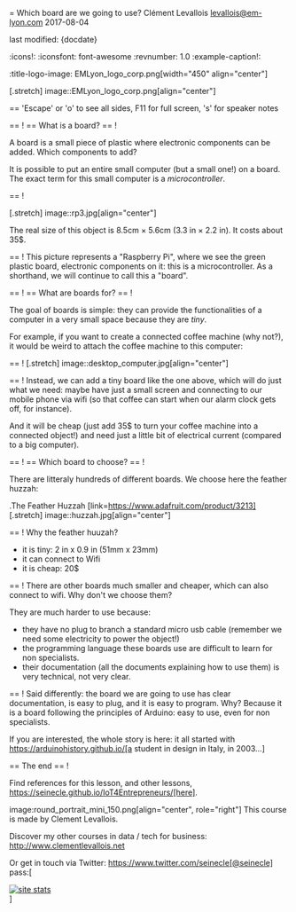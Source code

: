 = Which board are we going to use?
Clément Levallois <levallois@em-lyon.com>
2017-08-04

last modified: {docdate}

:icons!:
:iconsfont:   font-awesome
:revnumber: 1.0
:example-caption!:

:title-logo-image: EMLyon_logo_corp.png[width="450" align="center"]

[.stretch]
image::EMLyon_logo_corp.png[align="center"]


==  'Escape' or 'o' to see all sides, F11 for full screen, 's' for speaker notes

==  !
==  What is a board?
==  !

A board is a small piece of plastic where electronic components can be added. Which components to add?

It is possible to put an entire small computer (but a small one!) on a board. The exact term for this small computer is a *microcontroller*.

==  !

[.stretch]
image::rp3.jpg[align="center"]


The real size of this object is 8.5cm × 5.6cm (3.3 in × 2.2 in). It costs about 35$.

==  !
This picture represents a "Raspberry Pi", where we see the green plastic board, electronic components on it: this is a microcontroller. As a shorthand, we will continue to call this a "board".

==  !
==  What are boards for?
==  !

The goal of boards is simple: they can provide the functionalities of a computer in a very small space because they are *tiny*.

For example, if you want to create a connected coffee machine (why not?), it would be weird to attach the coffee machine to this computer:

==  !
[.stretch]
image::desktop_computer.jpg[align="center"]


==  !
Instead, we can add a tiny board like the one above, which will do just what we need:
maybe have just a small screen and connecting to our mobile phone via wifi (so that coffee can start when our alarm clock gets off, for instance).

And it will be cheap (just add 35$ to turn your coffee machine into a connected object!) and need just a little bit of electrical current (compared to a big computer).

==  !
==  Which board to choose?
==  !

There are litteraly hundreds of different boards. We choose here the feather huzzah:

.The Feather Huzzah
[link=https://www.adafruit.com/product/3213]
[.stretch]
image::huzzah.jpg[align="center"]


==  !
Why the feather huuzah?

- it is tiny: 2 in x 0.9 in (51mm x 23mm)
- it can connect to Wifi
- it is cheap: 20$

==  !
There are other boards much smaller and cheaper, which can also connect to wifi. Why don't we choose them?

They are much harder to use because:

- they have no plug to branch a standard micro usb cable (remember we need some electricity to power the object!)
- the programming language these boards use are difficult to learn for non specialists.
- their documentation (all the documents explaining how to use them) is very technical, not very clear.


==  !
Said differently: the board we are going to use has clear documentation, is easy to plug, and it is easy to program.
Why? Because it is a board following the principles of Arduino: easy to use, even for non specialists.

If you are interested, the whole story is here: it all started with https://arduinohistory.github.io/[a student in design in Italy, in 2003...]


==  The end
==  !

Find references for this lesson, and other lessons, https://seinecle.github.io/IoT4Entrepreneurs/[here].

image:round_portrait_mini_150.png[align="center", role="right"]
This course is made by Clement Levallois.

Discover my other courses in data / tech for business: http://www.clementlevallois.net

Or get in touch via Twitter: https://www.twitter.com/seinecle[@seinecle]
pass:[    <!-- Start of StatCounter Code for Default Guide -->
    <script type="text/javascript">
        var sc_project = 11410058;
        var sc_invisible = 1;
        var sc_security = "11410058";
        var scJsHost = (("https:" == document.location.protocol) ?
            "https://secure." : "http://www.");
        document.write("<sc" + "ript type='text/javascript' src='" +
            scJsHost +
            "statcounter.com/counter/counter.js'></" + "script>");
    </script>
    <noscript><div class="statcounter"><a title="site stats"
    href="http://statcounter.com/" target="_blank"><img
    class="statcounter"
    src="//c.statcounter.com/11410058/0/11410058/1/" alt="site
    stats"></a></div></noscript>
    <!-- End of StatCounter Code for Default Guide -->]
